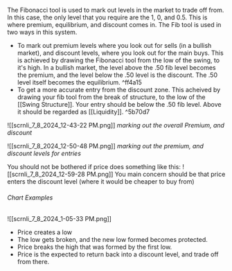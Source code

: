 The Fibonacci tool is used to mark out levels in the market to trade off from. In this case, the only level that you require are the 1, 0, and 0.5. This is where premium, equilibrium, and discount comes in.
The Fib tool is used in two ways in this system.
- To mark out premium levels where you look out for sells (in a bullish market), and discount levels, where you look out for the main buys. This is achieved by drawing the Fibonacci tool from the low of the swing, to it's high. In a bullish market, the level above the .50 fib level becomes the premium, and the level below the .50 level is the discount. The .50 level itself becomes the equilibrium. ^ff4a15
- To get a more accurate entry from the discount zone. This acheived by drawing your fib tool from the break of structure, to the low of the [[Swing Structure]]. Your entry should be below the .50 fib level. Above it should be regarded as [[Liquidity]]. ^5b70d7

![[scrnli_7_8_2024_12-43-22 PM.png]]
*marking out the overall Premium, and discount*

![[scrnli_7_8_2024_12-50-48 PM.png]]
*marking out the premium, and discount levels for entries*

You should not be bothered if price does something like this: 
![[scrnli_7_8_2024_12-59-28 PM.png]]
You main concern should be that price enters the discount level (where it would be cheaper to buy from)

###### Chart Examples
![[scrnli_7_8_2024_1-05-33 PM.png]]

- Price creates a low
- The low gets broken, and the new low formed becomes protected. 
- Price breaks the high that was formed by the first low.
- Price is the expected to return back into a discount level, and trade off from there.